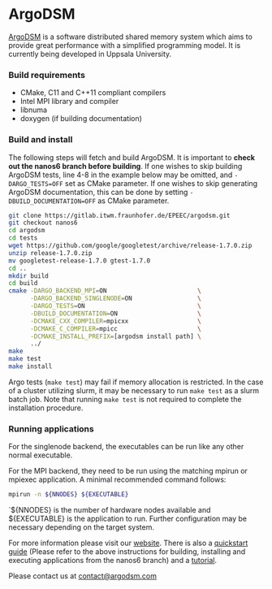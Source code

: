 # ArgoDSM

[ArgoDSM](https://www.it.uu.se/research/project/argo) is a software distributed
shared memory system which aims to provide great performance with a simplified
programming model. It is currently being developed in Uppsala University.

### Build requirements

* CMake, C11 and C++11 compliant compilers
* Intel MPI library and compiler
* libnuma
* doxygen (if building documentation)

### Build and install
The following steps will fetch and build ArgoDSM. It is important to **check out the nanos6 branch before building**. If one wishes to skip building ArgoDSM tests, line 4-8 in the example below may be omitted, and `-DARGO_TESTS=OFF` set as CMake parameter. If one wishes to skip generating ArgoDSM documentation, this can be done by setting `-DBUILD_DOCUMENTATION=OFF` as CMake parameter.
```sh
git clone https://gitlab.itwm.fraunhofer.de/EPEEC/argodsm.git
git checkout nanos6
cd argodsm
cd tests
wget https://github.com/google/googletest/archive/release-1.7.0.zip
unzip release-1.7.0.zip
mv googletest-release-1.7.0 gtest-1.7.0
cd ..
mkdir build
cd build
cmake -DARGO_BACKEND_MPI=ON                         \
      -DARGO_BACKEND_SINGLENODE=ON                  \
      -DARGO_TESTS=ON                               \
      -DBUILD_DOCUMENTATION=ON                      \
      -DCMAKE_CXX_COMPILER=mpicxx                   \
      -DCMAKE_C_COMPILER=mpicc                      \
      -DCMAKE_INSTALL_PREFIX=[argodsm install path] \
      ../
make
make test
make install
```
Argo tests (`make test`) may fail if memory allocation is restricted. In the case of a cluster utilizing slurm, it may be necessary to run `make test` as a slurm batch job. Note that running `make test` is not required to complete the installation procedure.

### Running applications
For the singlenode backend, the executables can be run like any other normal executable.

For the MPI backend, they need to be run using the matching mpirun or mpiexec application. A minimal recommended command follows:
```sh
mpirun -n ${NNODES} ${EXECUTABLE}
```
`${NNODES} is the number of hardware nodes available and ${EXECUTABLE} is the application to run. Further configuration may be necessary depending on the target system.

For more information please visit our [website](https://www.argodsm.com).
There is also a [quickstart guide](https://etascale.github.io/argodsm/) (Please refer to the above instructions for building, installing and executing applications from the nanos6 branch) and a [tutorial](https://etascale.github.io/argodsm/tutorial.html).

Please contact us at [contact@argodsm.com](mailto:contact@argodsm.com)

